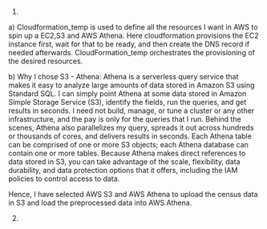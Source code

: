1) 
a) Cloudformation_temp is used to define all the resources I want in AWS to spin up a EC2,S3 and AWS Athena. Here cloudformation provisions the EC2 instance first, wait for that to be ready, and then create the DNS record if needed afterwards. CloudFormation_temp      orchestrates the provisioning of the desired resources.

b) Why I chose S3 - Athena:
Athena is a serverless query service that makes it easy to analyze large amounts of data stored in Amazon S3 using Standard SQL. I can simply point Athena at some data stored in Amazon Simple Storage Service (S3), identify the fields, run the queries, and get results in seconds. I need not build, manage, or tune a cluster or any other infrastructure, and the pay is only for the queries that I run. Behind the scenes, Athena also parallelizes my query, spreads it out across hundreds or thousands of cores, and delivers results in seconds.
Each Athena table can be comprised of one or more S3 objects; each Athena database can contain one or more tables. Because Athena makes direct references to data stored in S3, you can take advantage of the scale, flexibility, data durability, and data protection options that it offers, including the IAM policies to control access to data.

Hence, I have selected AWS S3 and AWS Athena to upload the census data in S3 and load the preprocessed data into AWS Athena.

2)
